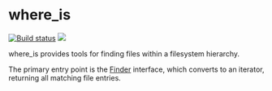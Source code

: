 # where_is

[![Build status](https://github.com/smklein/where_is/workflows/ci/badge.svg)](https://github.com/smklein/where_is/actions)
[![](http://meritbadge.herokuapp.com/where_is)](https://crates.io/crates/where_is)

where_is provides tools for finding files within a filesystem hierarchy.

The primary entry point is the
[Finder](https://docs.rs/where_is/latest/where_is/struct.Finder.html) interface, which
converts to an iterator, returning all matching file entries.
